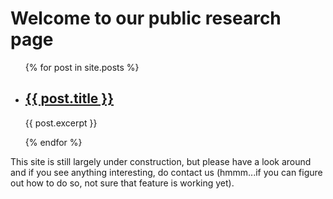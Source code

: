 # Welcome to our public research page

<ul>
  {% for post in site.posts %}
    <li>
      <h2><a href="{{ post.url }}">{{ post.title }}</a></h2>
      <p>{{ post.excerpt }}</p>
    </li>
  {% endfor %}
</ul>

This site is still largely under construction, but please have a look around and if you see anything interesting, do contact us (hmmm...if you can figure out how to do so, not sure that feature is working yet).
